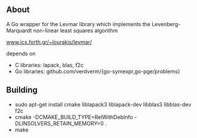 About
-----

A Go wrapper for the Levmar library which implements the Levenberg-Marquardt non-linear least squares algorithm

www.ics.forth.gr/~lourakis/levmar/

depends on 
- C libraries:   lapack, blas, f2c
- Go libraries:  github.com/verdverm/{go-symexpr,go-pge/problems}


Building
--------

- sudo apt-get install cmake liblapack3 liblapack-dev libblas3 libblas-dev f2c 
- cmake -DCMAKE_BUILD_TYPE=RelWithDebInfo -DLINSOLVERS_RETAIN_MEMORY=0 .
- make


